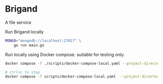 # Brigand

A file service


Run Brigand locally

```sh
MONGO="mongodb://localhost:27017" \
    go run main.go
```

Run locally using Docker compose. suitable for testing only.

```sh
docker compose -f ./scripts/docker-compose-local.yaml --project-directory . up

# ctrl+c to stop
docker compose -f scripts/docker-compose-local.yaml  --project-directory . down
```